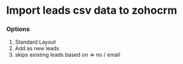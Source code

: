 # Import leads csv data to zohocrm

### Options
1. Standard Layout
2. Add as new leads
3. skips existing leads based on => no / email